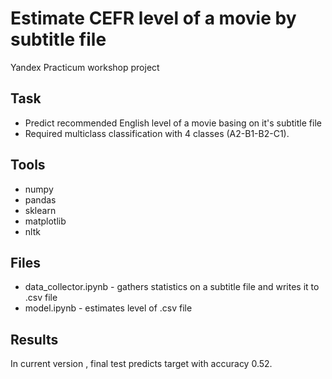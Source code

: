 # Estimate CEFR level of a movie by subtitle file
 Yandex Practicum workshop project

## Task
- Predict recommended English level of a movie basing on it's subtitle file
- Required  multiclass classification with 4 classes (A2-B1-B2-C1).

## Tools
- numpy
- pandas
- sklearn
- matplotlib
- nltk

## Files
- data_collector.ipynb - gathers statistics on a subtitle file and writes it to .csv file
- model.ipynb - estimates  level of  .csv file  


## Results
In current version , final test predicts target with accuracy 0.52.
